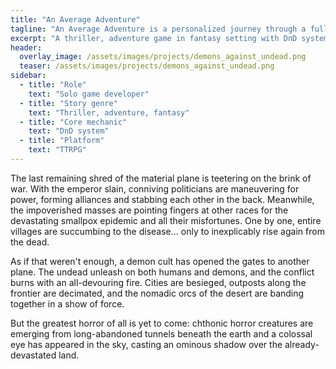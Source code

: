 ```yaml
---
title: "An Average Adventure"
tagline: "An Average Adventure is a personalized journey through a fully homebrewed world in a one-of-a-kind tabletop role-playing game campaign. With a story tailored specifically to my players and their characters' backstories, my goal is to immerse them in a dark and compelling fantasy setting filled with challenging moral choices and shades of gray morality. From their humble beginnings to the dizzying heights of high levels, players experience a vast and interconnected web of engaging and meaningful story arcs, each one building on the last to create a truly epic tale for the ages."
excerpt: "A thriller, adventure game in fantasy setting with DnD system as core mechanic"
header:
  overlay_image: /assets/images/projects/demons_against_undead.png
  teaser: /assets/images/projects/demons_against_undead.png
sidebar:
  - title: "Role"
    text: "Solo game developer"
  - title: "Story genre"
    text: "Thriller, adventure, fantasy"
  - title: "Core mechanic"
    text: "DnD system"
  - title: "Platform"
    text: "TTRPG"
---
```


The last remaining shred of the material plane is teetering on the brink of war. With the emperor slain, conniving politicians are maneuvering for power, forming alliances and stabbing each other in the back. Meanwhile, the impoverished masses are pointing fingers at other races for the devastating smallpox epidemic and all their misfortunes. One by one, entire villages are succumbing to the disease... only to inexplicably rise again from the dead.

As if that weren't enough, a demon cult has opened the gates to another plane. The undead unleash on both humans and demons, and the conflict burns with an all-devouring fire. Cities are besieged, outposts along the frontier are decimated, and the nomadic orcs of the desert are banding together in a show of force.

But the greatest horror of all is yet to come: chthonic horror creatures are emerging from long-abandoned tunnels beneath the earth and a colossal eye has appeared in the sky, casting an ominous shadow over the already-devastated land.
